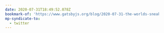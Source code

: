 ```yaml
---
date: 2020-07-31T18:49:52.078Z
bookmark-of: 'https://www.gatsbyjs.org/blog/2020-07-31-the-worlds-sneakiest-route-change/'
mp-syndicate-to:
  - twitter
---
```


